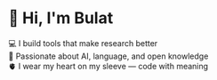 # 👋 Hi, I'm Bulat
💻 I build tools that make research better  
🧠 Passionate about AI, language, and open knowledge  
🫀 I wear my heart on my sleeve — code with meaning

